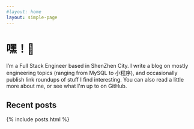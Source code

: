 ```yaml
---
#layout: home
layout: simple-page
---
```


<h1 class="font-extrabold text-4xl text-gray-900 mb-4">嘿！👋</h1>

<p>I’m a Full Stack Engineer based in ShenZhen City.
I write a blog on mostly engineering topics (ranging from MySQL to 小程序), and occasionally publish link roundups of stuff I find interesting. You can also read a little more about me, or see what I'm up to on GitHub.
</p>

<h2 class="font-bold text-2xl text-gray-900 mt-8">Recent posts</h2>

{% include posts.html %}